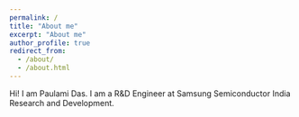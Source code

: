 ```yaml
---
permalink: /
title: "About me"
excerpt: "About me"
author_profile: true
redirect_from: 
  - /about/
  - /about.html
---
```


Hi! I am Paulami Das. I am a R&D Engineer at Samsung Semiconductor India Research and Development. 

<!--Experienced Data Scientist with a demonstrated history of working in the pharmaceuticals, healthcare, clinical and semiconductor domain. Skilled in Natural Language Processing, Data Analytics, Neural Networks, Python, and Big Data. Strong engineering professional with a Post-Graduate Diploma focused in BigData Biology from International Institute of Information Technology Bangalore and IBAB, Bangalore. :)  
Currently under maintenance -->  
